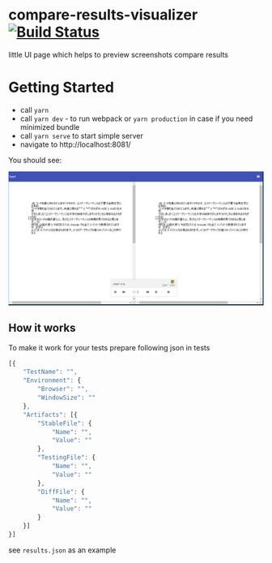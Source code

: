 # compare-results-visualizer [![Build Status](https://travis-ci.com/qakit/compare-results-visualizer.svg?branch=master)](https://travis-ci.com/qakit/compare-results-visualizer)
little UI page which helps to preview screenshots compare results

# Getting Started
* call `yarn`
* call `yarn dev` - to run webpack or `yarn production` in case if you need minimized bundle
* call `yarn serve` to start simple server
* navigate to http://localhost:8081/

You should see:

![alt text](https://github.com/qakit/compare-results-visualizer/blob/master/compare.PNG "Example of Preview")

## How it works
To make it work for your tests prepare following json in tests

```javascript
[{
	"TestName": "",
	"Environment": {
		"Browser": "",
		"WindowSize": ""
	},
	"Artifacts": [{
		"StableFile": {
			"Name": "",
			"Value": ""
		},
		"TestingFile": {
			"Name": "",
			"Value": ""
		},
		"DiffFile": {
			"Name": "",
			"Value": ""
		}
	}]
}]
```
see `results.json` as an example
